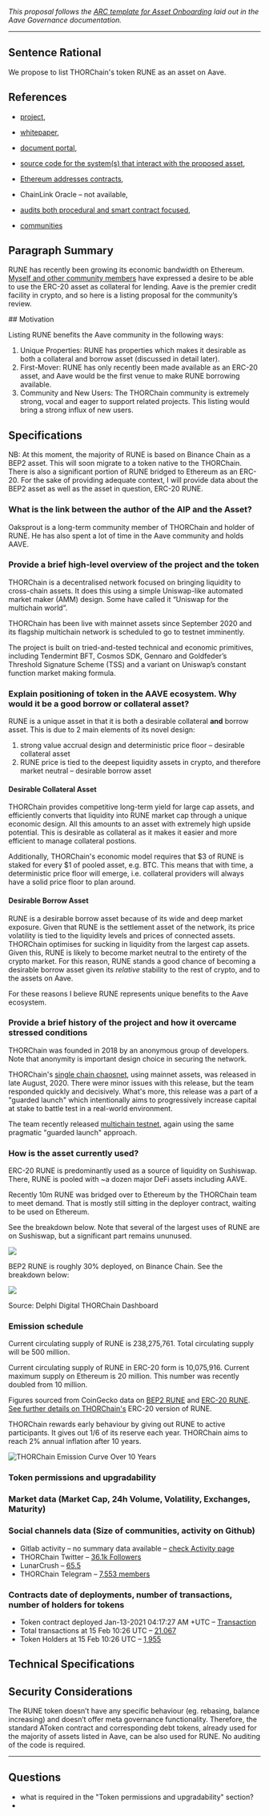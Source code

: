 _This proposal follows the [ARC template for Asset Onboarding](https://docs.aave.com/governance/aip-templates/template-asset-onboarding) laid out in the
Aave Governance documentation._

---

## Sentence Rational

We propose to list THORChain's token RUNE as an asset on Aave.

## References

- [project](https://thorchain.org),

- [whitepaper](https://rebase.foundation/network/thorchain/specification-document-walkthrough/whitepaper),

- [document portal](https://github.com/thorchain/Resources),

- [source code for the system(s) that interact with the proposed asset](https://gitlab.com/thorchain),

- [Ethereum addresses contracts](https://etherscan.io/address/0x3155ba85d5f96b2d030a4966af206230e46849cb),

- ChainLink Oracle – not available,

- [audits both procedural and smart contract focused](https://github.com/thorchain/Resources/tree/master/Audits),

- [communities](https://t.me/thorchain_org)

## Paragraph Summary

RUNE has recently been growing its economic bandwidth on Ethereum. [Myself and other community members](https://twitter.com/tannedoaksprout/status/1355565212972281856) have expressed a desire to be able to use the ERC-20 asset as collateral for lending. Aave is the premier credit facility in crypto, and so here is a listing proposal for the community’s review.

## Motivation

Listing RUNE benefits the Aave community in the following ways:

1. Unique Properties: RUNE has properties which makes it desirable as both a
   collateral and borrow asset (discussed in detail later).
2. First-Mover: RUNE has only recently been made available as an ERC-20 asset, and Aave would be the first venue to make RUNE borrowing available.
3. Community and New Users: The THORChain community is extremely strong, vocal and eager to support related projects. This listing would bring a strong influx of new users.

## Specifications

NB: At this moment, the majority of RUNE is based on Binance Chain as a BEP2
asset. This will soon migrate to a token native to the THORChain. There is also
a significant portion of RUNE bridged to Ethereum as an ERC-20. For the sake of
providing adequate context, I will provide data about the BEP2 asset as well as
the asset in question, ERC-20 RUNE.

### What is the link between the author of the AIP and the Asset?

Oaksprout is a long-term community member of THORChain and holder of RUNE. He has also spent a lot of time in the Aave community and holds AAVE.

### Provide a brief high-level overview of the project and the token

THORChain is a decentralised network focused on bringing liquidity to cross-chain assets. It does this using a simple Uniswap-like automated market maker (AMM) design. Some have called it “Uniswap for the multichain world”.

THORChain has been live with mainnet assets since September 2020 and its flagship multichain network is scheduled to go to testnet imminently.

The project is built on tried-and-tested technical and economic primitives, including Tendermint BFT, Cosmos SDK, Gennaro and Goldfeder’s Threshold Signature Scheme (TSS) and a variant on Uniswap’s constant function market making formula.

### Explain positioning of token in the AAVE ecosystem. Why would it be a good borrow or collateral asset?

RUNE is a unique asset in that it is both a desirable collateral
**and** borrow asset. This is due to 2 main elements of its novel design:

1. strong value accrual design and deterministic price floor – desirable collateral asset
2. RUNE price is tied to the deepest liquidity assets in crypto, and therefore
   market neutral – desirable borrow asset

#### Desirable Collateral Asset

THORChain provides competitive long-term yield for large cap assets, and efficiently converts that
liquidity into RUNE market cap through a unique economic design. All this
amounts to an asset with extremely high upside potential. This is desirable as
collateral as it makes it easier and more efficient to manage collateral postions.

Additionally, THORChain's economic model requires that $3 of RUNE is staked for
every $1 of pooled asset, e.g. BTC. This means that with time, a deterministic
price floor will emerge, i.e. collateral providers will always have a solid
price floor to plan around.

#### Desirable Borrow Asset

RUNE is a desirable borrow asset because of its wide and deep market exposure.
Given that RUNE is the settlement asset of the network, its price volatility is
tied to the liquidity levels and prices of connected assets. THORChain optimises
for sucking in liquidity from the largest cap assets. Given this, RUNE is likely
to become market neutral to the entirety of the crypto market. For this reason,
RUNE stands a good chance of becoming a desirable borrow asset given its
_relative_ stability to the rest of crypto, and to the assets on Aave.

For these reasons I believe RUNE represents unique benefits to the Aave ecosystem.

### Provide a brief history of the project and how it overcame stressed conditions

THORChain was founded in 2018 by an anonymous group of developers. Note that
anonymity is important design choice in securing the network.

THORChain's [single chain chaosnet](https://chaosnet.bepswap.com), using mainnet assets,
was released in late August, 2020. There were minor issues with this release,
but the team responded quickly and decisively. What's more, this release was a
part of a "guarded launch" which intentionally aims to progressively increase
capital at stake to battle test in a real-world environment.

The team recently released [multichain
testnet](https://testnet.asgard.exchange), again using the same pragmatic
"guarded launch" approach.

### How is the asset currently used?

ERC-20 RUNE is predominantly used as a source of liquidity on Sushiswap. There, RUNE is
pooled with ~a dozen major DeFi assets including AAVE.

Recently 10m RUNE was bridged over to Ethereum by the THORChain team to meet
demand. That is mostly still sitting in the deployer contract, waiting to be
used on Ethereum.

See the breakdown below. Note that several of the largest uses of RUNE are on
Sushiswap, but a significant part remains ununused.

![](https://i.imgur.com/YlZOuxr.png)

BEP2 RUNE is roughly 30% deployed, on Binance Chain. See the breakdown below:

![](https://i.imgur.com/nVmSEe1.png)

Source: Delphi Digital THORChain Dashboard

### Emission schedule

Current circulating supply of RUNE is 238,275,761. Total circulating supply will
be 500 million.

Current circulating supply of RUNE in ERC-20 form is 10,075,916. Current maximum
supply on Ethereum is 20 million. This number was recently doubled from
10 million.

Figures sourced from CoinGecko data on [BEP2
RUNE](https://www.coingecko.com/en/coins/thorchain) and [ERC-20
RUNE](https://www.coingecko.com/en/coins/thorchain-erc20). [See further details
on THORChain's](https://governance.aave.com/t/listing-proposal-add-rune-erc-20-thorchain/2239/4?u=oaksprout) ERC-20 version of RUNE.

THORChain rewards early behaviour by giving out RUNE to active participants. It
gives out 1/6 of its reserve each year. THORChain aims to reach 2% annual
inflation after 10 years.

![THORChain Emission Curve Over 10 Years](https://cdn.sanity.io/images/6vy4jhfn/production/74a2ff473174aaa37eb02499abcc656c587584ba-1356x808.png)

### Token permissions and upgradability

### Market data (Market Cap, 24h Volume, Volatility, Exchanges, Maturity)

### Social channels data (Size of communities, activity on Github)

- Gitlab activity – no summary data available – [check Activity page](https://gitlab.com/groups/thorchain/-/activity)
- THORChain Twitter – [36.1k Followers](https://twitter.com/thorchain_org)
- LunarCrush – [65.5](https://lunarcrush.com/coins/rune/thorchain?section=galaxy-score&interval=1%20Year)
- THORChain Telegram – [7,553 members](https://t.me/thorchain_org)

### Contracts date of deployments, number of transactions, number of holders for tokens

- Token contract deployed Jan-13-2021 04:17:27 AM +UTC – [Transaction](https://etherscan.io/tx/0xcb1088b48bca2aaf34e51c9a3629153762bda0cee4b0154464830e1a79f2f16f)
- Total transactions at 15 Feb 10:26 UTC – [21,067](https://etherscan.io/token/0x3155ba85d5f96b2d030a4966af206230e46849cb)
- Token Holders at 15 Feb 10:26 UTC – [1,955](https://etherscan.io/token/0x3155ba85d5f96b2d030a4966af206230e46849cb#balances)

## Technical Specifications

## Security Considerations

The RUNE token doesn’t have any specific behaviour (eg. rebasing, balance increasing) and doesn’t offer meta governance functionality. Therefore, the standard AToken contract and corresponding debt tokens, already used for the majority of assets listed in Aave, can be also used for RUNE. No auditing of the code is required.

---

## Questions

- what is required in the "Token permissions and upgradability" section?
-
